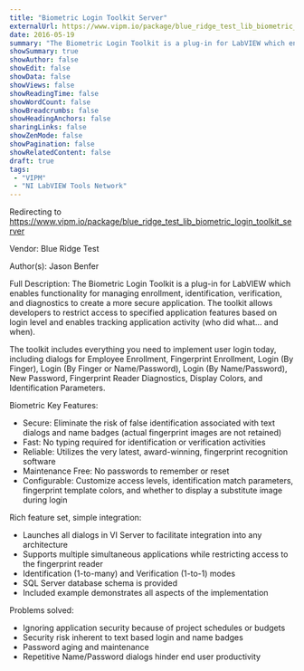 ```yaml
---
title: "Biometric Login Toolkit Server"
externalUrl: https://www.vipm.io/package/blue_ridge_test_lib_biometric_login_toolkit_server
date: 2016-05-19
summary: "The Biometric Login Toolkit is a plug-in for LabVIEW which enables functionality for managing enrollment, identification, verification, and diagnostics to create a more secure application."
showSummary: true
showAuthor: false
showEdit: false
showData: false
showViews: false
showReadingTime: false
showWordCount: false
showBreadcrumbs: false
showHeadingAnchors: false
sharingLinks: false
showZenMode: false
showPagination: false
showRelatedContent: false
draft: true
tags:
 - "VIPM"
 - "NI LabVIEW Tools Network"
---
```


Redirecting to https://www.vipm.io/package/blue_ridge_test_lib_biometric_login_toolkit_server

Vendor: Blue Ridge Test

Author(s): Jason Benfer
 
Full Description:
The Biometric Login Toolkit is a plug-in for LabVIEW which enables functionality for managing enrollment, identification, verification, and diagnostics to create a more secure application.  The toolkit allows developers to restrict access to specified application features based on login level and enables tracking application activity (who did what… and when).

The toolkit includes everything you need to implement user login today, including dialogs for Employee Enrollment, Fingerprint Enrollment, Login (By Finger), Login (By Finger or Name/Password), Login (By Name/Password), New Password, Fingerprint Reader Diagnostics, Display Colors, and Identification Parameters.

Biometric Key Features:
-	Secure:  Eliminate the risk of false identification associated with text dialogs and name badges  (actual fingerprint images are not retained)
-	Fast:  No typing required for identification or verification activities
-	Reliable:  Utilizes the very latest, award-winning, fingerprint recognition software
-	Maintenance Free:  No passwords to remember or reset
-	Configurable:  Customize access levels, identification match parameters, fingerprint template colors, and whether to display a substitute image during login

Rich feature set, simple integration:
-	Launches all dialogs in VI Server to facilitate integration into any architecture
-	Supports multiple simultaneous applications while restricting access to the fingerprint reader
-	Identification (1-to-many) and Verification (1-to-1) modes
-	SQL Server database schema is provided
-	Included example demonstrates all aspects of the implementation

Problems solved:
-	Ignoring application security because of project schedules or budgets
-	Security risk inherent to text based login and name badges
-	Password aging and maintenance
-	Repetitive Name/Password dialogs hinder end user productivity